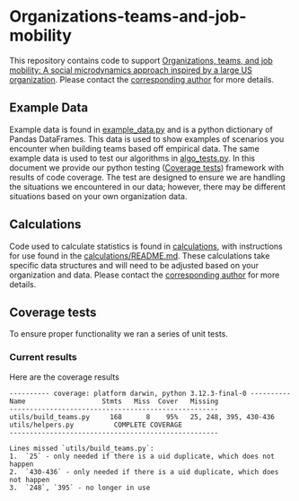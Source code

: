 # Organizations-teams-and-job-mobility
This repository contains code to support [Organizations, teams, and job mobility: A social microdynamics approach inspired by a large US organization](https://arxiv.org/abs/2503.24117). Please contact the [corresponding author](https://arxiv.org/show-email/9c1ecd64/2503.24117) for more details.

## Example Data

Example data is found in [example_data.py](example_data.py) and is a python dictionary of Pandas DataFrames. This data is used to show examples of scenarios you encounter when building teams based off empirical data. The same example data is used to test our algorithms in [algo_tests.py](algo_tests.py). In this document we provide our python testing ([Coverage tests](#coverage-tests)) framework with results of code coverage. The test are designed to ensure we are handling the situations we encountered in our data; however, there may be different situations based on your own organization data.

## Calculations

Code used to calculate statistics is found in [calculations](calculations/), with instructions for use found in the [calculations/README.md](calculations/README.md). These calculations take specific data structures and will need to be adjusted based on your organization and data. Please contact the [corresponding author](https://arxiv.org/show-email/9c1ecd64/2503.24117) for more details.


## Coverage tests

To ensure proper functionality we ran a series of unit tests. 

### Current results

Here are the coverage results

```
---------- coverage: platform darwin, python 3.12.3-final-0 ----------
Name                   Stmts   Miss  Cover   Missing
----------------------------------------------------
utils/build_teams.py     168      8    95%   25, 248, 395, 430-436
utils/helpers.py          COMPLETE COVERAGE
----------------------------------------------------

Lines missed `utils/build_teams.py`:
1.  `25` - only needed if there is a uid duplicate, which does not happen
2.  `430-436` - only needed if there is a uid duplicate, which does not happen
3.  `248`, `395` - no longer in use